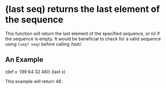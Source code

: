 # (last seq) returns the last element of the sequence
This function will return the last element of the specified sequence, or nil if the sequence is empty. It would be beneficial to check for a valid sequence using `(seq? seq)` before calling /last/.

## An Example

  (def x '(99 64 32 48))
  (last x)

 This example will return _48_.
